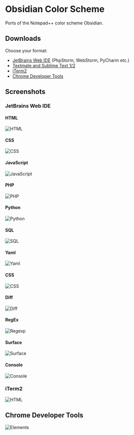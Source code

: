# Obsidian Color Scheme

Ports of the Notepad++ color scheme Obsidian.

## Downloads

Choose your format:

- [JetBrains Web IDE](https://github.com/mekwall/obsidian-color-scheme/raw/master/webide/Obsidian_Color_Scheme.jar) (PhpStorm, WebStorm, PyCharm etc.)
- [Textmate and Sublime Text 1/2](https://github.com/mekwall/obsidian-color-scheme/raw/master/textmate/Obsidian.tmTheme)
- [iTerm2](https://github.com/mekwall/obsidian-color-scheme/raw/master/iterm2/obsidian.itermcolors)
- [Chrome Developer Tools](https://github.com/mekwall/obsidian-color-scheme/raw/master/chromedevtools/custom.css)

## Screenshots

### JetBrains Web IDE
#### HTML
![HTML](https://github.com/mekwall/obsidian-color-scheme/raw/master/webide/screenshots/html.png "HTML")
#### CSS
![CSS](https://github.com/mekwall/obsidian-color-scheme/raw/master/webide/screenshots/css.png "CSS")
#### JavaScript
![JavaScript](https://github.com/mekwall/obsidian-color-scheme/raw/master/webide/screenshots/javascript.png "JavaScript")
#### PHP
![PHP](https://github.com/mekwall/obsidian-color-scheme/raw/master/webide/screenshots/php.png "PHP")
#### Python
![Python](https://github.com/mekwall/obsidian-color-scheme/raw/master/webide/screenshots/python.png "Python")
#### SQL
![SQL](https://github.com/mekwall/obsidian-color-scheme/raw/master/webide/screenshots/sql.png "SQL")
#### Yaml
![Yaml](https://github.com/mekwall/obsidian-color-scheme/raw/master/webide/screenshots/yaml.png "Yaml")
#### CSS
![CSS](https://github.com/mekwall/obsidian-color-scheme/raw/master/webide/screenshots/css.png "CSS")
#### Diff
![Diff](https://github.com/mekwall/obsidian-color-scheme/raw/master/webide/screenshots/diff.png "Diff")
#### RegEx
![Regexp](https://github.com/mekwall/obsidian-color-scheme/raw/master/webide/screenshots/regexp.png "Regexp")
#### Surface
![Surface](https://github.com/mekwall/obsidian-color-scheme/raw/master/webide/screenshots/surface.png "Surface")
#### Console
![Console](https://github.com/mekwall/obsidian-color-scheme/raw/master/webide/screenshots/console.png "Console")
### iTerm2
![HTML](https://github.com/mekwall/obsidian-color-scheme/raw/master/iterm2/screenshots/iterm.png "iTerm2")
## Chrome Developer Tools
![Elements](https://github.com/mekwall/obsidian-color-scheme/raw/master/chromedevtools/screenshots/elements.png "Elements")
